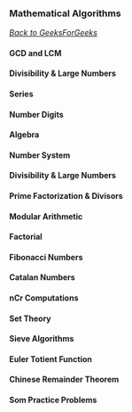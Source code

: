 ### Mathematical Algorithms

[_Back to GeeksForGeeks_](../readme.md)

#### GCD and LCM
#### Divisibility & Large Numbers
#### Series
#### Number Digits
#### Algebra
#### Number System
#### Divisibility & Large Numbers
#### Prime Factorization & Divisors
#### Modular Arithmetic
#### Factorial
#### Fibonacci Numbers
#### Catalan Numbers
#### nCr Computations
#### Set Theory
#### Sieve Algorithms
#### Euler Totient Function
#### Chinese Remainder Theorem
#### Som Practice Problems
